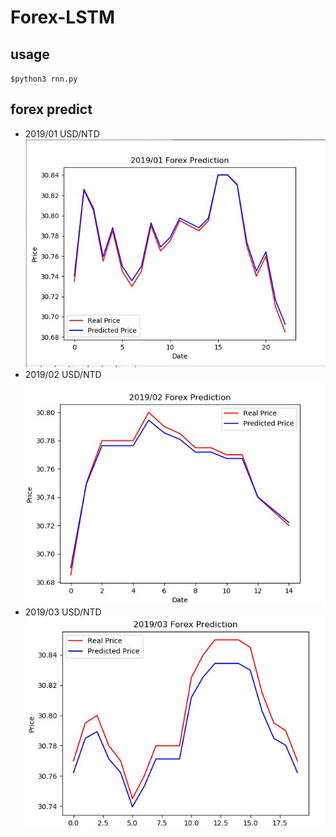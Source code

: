 # Forex-LSTM

## usage
`$python3 rnn.py`

## forex predict
- 2019/01 USD/NTD
![](./assets/201901_forex_predict.jpg)
- 2019/02 USD/NTD
![](./assets/201902_forex_predict.jpg)
- 2019/03 USD/NTD
![](./assets/201903_forex_predict.jpg)

